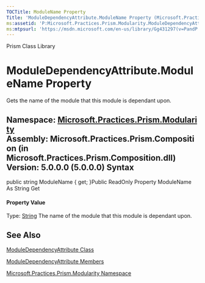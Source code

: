 ```yaml
---
TOCTitle: ModuleName Property
Title: 'ModuleDependencyAttribute.ModuleName Property (Microsoft.Practices.Prism.Modularity)'
ms:assetid: 'P:Microsoft.Practices.Prism.Modularity.ModuleDependencyAttribute.ModuleName'
ms:mtpsurl: 'https://msdn.microsoft.com/en-us/library/Gg431297(v=PandP.50)'
---
```


Prism Class Library

ModuleDependencyAttribute.ModuleName Property
=================================================

Gets the name of the module that this module is dependant upon.

**Namespace:** [Microsoft.Practices.Prism.Modularity](https://msdn.microsoft.com/n:microsoft.practices.prism.modularity)
**Assembly:** Microsoft.Practices.Prism.Composition (in Microsoft.Practices.Prism.Composition.dll) Version: 5.0.0.0 (5.0.0.0)
Syntax
------

<span id="syntaxToggle"></span>public string ModuleName { get; }Public ReadOnly Property ModuleName As String Get
#### Property Value

Type: [String](http://msdn2.microsoft.com/en-us/library/s1wwdcbf)
The name of the module that this module is dependant upon.

See Also
--------

<span id="seeAlsoToggle"></span>
[ModuleDependencyAttribute Class](https://msdn.microsoft.com/t:microsoft.practices.prism.modularity.moduledependencyattribute)

[ModuleDependencyAttribute Members](https://msdn.microsoft.com/allmembers.t:microsoft.practices.prism.modularity.moduledependencyattribute)

[Microsoft.Practices.Prism.Modularity Namespace](https://msdn.microsoft.com/n:microsoft.practices.prism.modularity)

